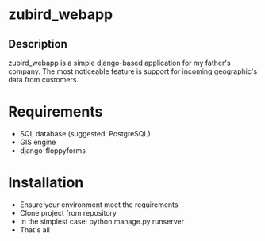 zubird_webapp
=============

Description
-------------
zubird_webapp is a simple django-based application for my father's company. The most noticeable feature is support for incoming
geographic's data from customers.

# Requirements
* SQL database (suggested: PostgreSQL)
* GIS engine
* django-floppyforms

# Installation
* Ensure your environment meet the requirements
* Clone project from repository
* In the simplest case: python manage.py runserver
* That's all